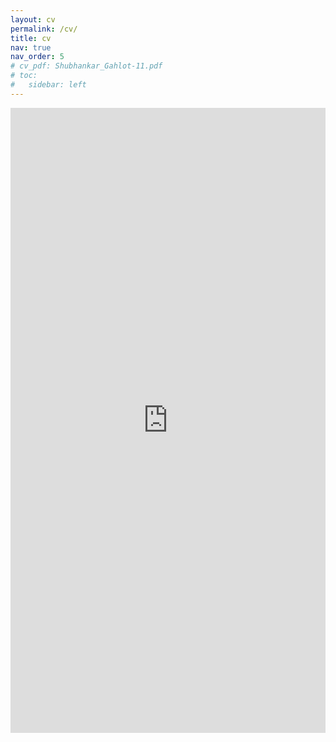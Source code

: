 ```yaml
---
layout: cv
permalink: /cv/
title: cv
nav: true
nav_order: 5
# cv_pdf: Shubhankar_Gahlot-11.pdf
# toc:
#   sidebar: left
---
```



<embed src="https://ghltshubh.github.io/assets/pdf/Shubhankar_Gahlot-11.pdf" type="application/pdf" style="width:100%; height:1000px; margin-left: auto; margin-right: auto;" frameborder="0"/>
